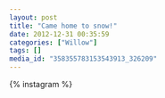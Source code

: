```yaml
---
layout: post
title: "Came home to snow!"
date: 2012-12-31 00:35:59
categories: ["Willow"]
tags: []
media_id: "358355783153543913_326209"
---
```


{% instagram %}
